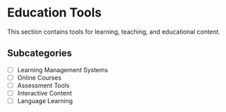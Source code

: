 # Education Tools

This section contains tools for learning, teaching, and educational content.

## Subcategories
- [ ] Learning Management Systems
- [ ] Online Courses
- [ ] Assessment Tools
- [ ] Interactive Content
- [ ] Language Learning